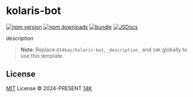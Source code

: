 <!--
 * @Description:
 * @Author: 14K
 * @Date: 2024-04-10 16:10:48
 * @LastEditTime: 2024-04-10 18:13:38
 * @LastEditors: 14K
-->
# kolaris-bot

[![npm version][npm-version-src]][npm-version-href]
[![npm downloads][npm-downloads-src]][npm-downloads-href]
[![bundle][bundle-src]][bundle-href]
[![JSDocs][jsdocs-src]][jsdocs-href]

_description_

> **Note**:
> Replace `@14kay/kolaris-bot`, `_description_` and `14K` globally to use this template.

## License

[MIT](./LICENSE) License © 2024-PRESENT [14K](https://github.com/14Kay)

<!-- Badges -->

[npm-version-src]: https://img.shields.io/npm/v/@14kay/kolaris-bot?style=flat&colorA=080f12&colorB=1fa669
[npm-version-href]: https://npmjs.com/package/@14kay/kolaris-bot
[npm-downloads-src]: https://img.shields.io/npm/dm/@14kay/kolaris-bot?style=flat&colorA=080f12&colorB=1fa669
[npm-downloads-href]: https://npmjs.com/package/@14kay/kolaris-bot
[bundle-src]: https://img.shields.io/bundlephobia/minzip/@14kay/kolaris-bot?style=flat&colorA=080f12&colorB=1fa669&label=minzip
[bundle-href]: https://bundlephobia.com/result?p=@14kay/kolaris-bot
[license-src]: https://img.shields.io/github/license/antfu/@14kay/kolaris-bot.svg?style=flat&colorA=080f12&colorB=1fa669
[jsdocs-src]: https://img.shields.io/badge/jsdocs-reference-080f12?style=flat&colorA=080f12&colorB=1fa669
[jsdocs-href]: https://www.jsdocs.io/package/@14kay/kolaris-bot
